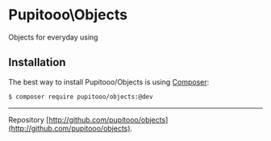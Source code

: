 Pupitooo\Objects
===========================

Objects for everyday using


Installation
------------

The best way to install Pupitooo/Objects is using  [Composer](http://getcomposer.org/):

```sh
$ composer require pupitooo/objects:@dev
```


-----

Repository [http://github.com/pupitooo/objects](http://github.com/pupitooo/objects).